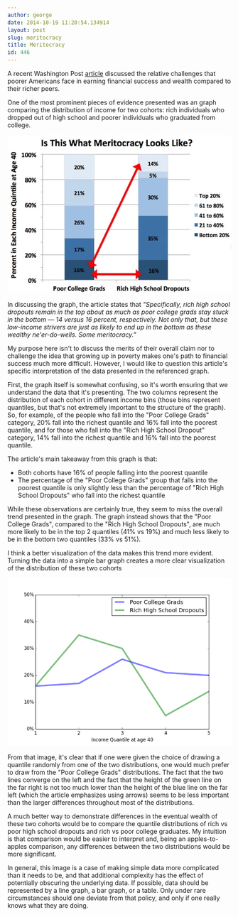 ```yaml
---
author: george
date: 2014-10-19 11:20:54.134914
layout: post
slug: meritocracy
title: Meritocracy
id: 446
---
```


A recent Washington Post <a href="http://www.washingtonpost.com/blogs/wonkblog/wp/2014/10/18/poor-kids-who-do-everything-right-dont-do-better-than-rich-kids-who-do-everything-wrong/">article</a> discussed the relative challenges that poorer Americans face in earning financial success and wealth compared to their richer peers.  

One of the most prominent pieces of evidence presented was an graph comparing the distribution of income for two cohorts: rich individuals who dropped out of high school and poorer individuals who graduated from college.

![Alt text](/static/images/Poor-Grads-Rich-Dropouts.jpg)

In discussing the graph, the article states that <i>"Specifically, rich high school dropouts remain in the top about as much as poor college grads stay stuck in the bottom — 14 versus 16 percent, respectively. Not only that, but these low-income strivers are just as likely to end up in the bottom as these wealthy ne'er-do-wells. Some meritocracy."</i>

My purpose here isn't to discuss the merits of their overall claim nor to challenge the idea that growing up in poverty makes one's path to financial success much more difficult.  However, I would like to question this article's specific interpretation of the data presented in the referenced graph.

First, the graph itself is somewhat confusing, so it's worth ensuring that we understand the data that it's presenting. The two columns represent the distribution of each cohort in different income bins (those bins represent quantiles, but that's not extremely important to the structure of the graph).  So, for example, of the people who fall into the "Poor College Grads" category, 20% fall into the richest quantile and 16% fall into the poorest quantile, and for those who fall into the "Rich High School Dropout" category, 14% fall into the richest quantile and 16% fall into the poorest quantile.

The article's main takeaway from this graph is that:

- Both cohorts have 16% of people falling into the poorest quantile
- The percentage of the "Poor College Grads" group that falls into the poorest quantile is only slightly less than the percentage of "Rich High School Dropouts" who fall into the richest quantile

While these observations are certainly true, they seem to miss the overall trend presented in the graph.  The graph instead shows that the "Poor College Grads", compared to the "Rich High School Dropouts", are much more likely to be in the top 2 quantiles (41% vs 19%) and much less likely to be in the bottom two quantiles (33% vs 51%).

I think a better visualization of the data makes this trend more evident.  Turning the data into a simple bar graph creates a more clear visualization of the distribution of these two cohorts

![Alt text](/static/images/Poor-Grads-Rich-Dropouts-Mine.png)

From that image, it's clear that if one were given the choice of drawing a quantile randomly from one of the two distributions, one would much prefer to draw from the "Poor College Grads" distributions.  The fact that the two lines converge on the left and the fact that the height of the green line on the far right is not too much lower than the height of the blue line on the far left (which the article emphasizes using arrows) seems to be less important than the larger differences throughout most of the distributions.

A much better way to demonstrate differences in the eventual wealth of these two cohorts would be to compare the quantile distributions of rich vs poor high school dropouts and rich vs poor college graduates.  My intuition is that comparison would be easier to interpret and, being an apples-to-apples comparison, any differences between the two distributions would be more significant.

In general, this image is a case of making simple data more complicated than it needs to be, and that additional complexity has the effect of potentially obscuring the underlying data.  If possible, data should be represented by a line graph, a bar graph, or a table.  Only under rare circumstances should one deviate from that policy, and only if one really knows what they are doing. 